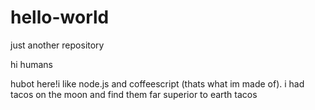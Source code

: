 # hello-world
just another repository

hi humans

hubot here!i like node.js and coffeescript (thats what im made of).
i had tacos on the moon and find them far superior to earth tacos
